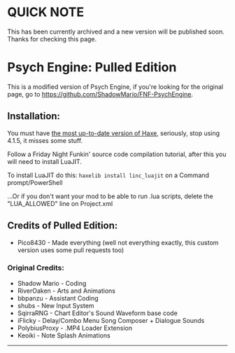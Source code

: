 # QUICK NOTE
This has been currently archived and a new version will be published soon. Thanks for checking this page.

# Psych Engine: Pulled Edition
This is a modified version of Psych Engine, if you're looking for the original page, go to https://github.com/ShadowMario/FNF-PsychEngine.

## Installation:
You must have [the most up-to-date version of Haxe](https://haxe.org/download/), seriously, stop using 4.1.5, it misses some stuff.

Follow a Friday Night Funkin' source code compilation tutorial, after this you will need to install LuaJIT.

To install LuaJIT do this: `haxelib install linc_luajit` on a Command prompt/PowerShell

...Or if you don't want your mod to be able to run .lua scripts, delete the "LUA_ALLOWED" line on Project.xml

## Credits of Pulled Edition:
* Pico8430 - Made everything (well not everything exactly, this custom version uses some pull requests too)

### Original Credits:
* Shadow Mario - Coding
* RiverOaken - Arts and Animations
* bbpanzu - Assistant Coding
* shubs - New Input System
* SqirraRNG - Chart Editor's Sound Waveform base code
* iFlicky - Delay/Combo Menu Song Composer + Dialogue Sounds
* PolybiusProxy - .MP4 Loader Extension
* Keoiki - Note Splash Animations
_____________________________________
